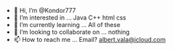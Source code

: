 - 👋 Hi, I’m @Kondor777
- 👀 I’m interested in ... Java C++ html css 
- 🌱 I’m currently learning ... All of these
- 💞️ I’m looking to collaborate on ... nothing
- 📫 How to reach me ...  Email? albert.vala@icloud.com

<!---
Kondor777/Kondor777 is a ✨ special ✨ repository because its `README.md` (this file) appears on your GitHub profile.
You can click the Preview link to take a look at your changes.
--->
